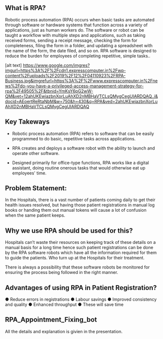 ## What is RPA? 
Robotic process automation (RPA) occurs when basic tasks are automated through software or hardware systems that function 
across a variety of applications, just as human workers do. The software or robot can be taught a workflow with multiple 
steps and applications, such as taking received forms, sending a receipt message, checking the form for completeness, filing
the form in a folder, and updating a spreadsheet with the name of the form, the date filed, and so on. RPA software is designed 
to reduce the burden for employees of completing repetitive, simple tasks..

[alt text] https://www.google.com/imgres?imgurl=https%3A%2F%2Fcdn1.expresscomputer.in%2Fwp-content%2Fuploads%2F2019%2F12%2F04110923%2FRPA-Business.jpg&imgrefurl=https%3A%2F%2Fwww.expresscomputer.in%2Fnews%2Fdo-you-have-a-privileged-access-management-strategy-for-rpa%2F49505%2F&tbnid=YmKsY6pG2wW-QM&vet=12ahUKEwiazbnXorLuAhXD2nMBHaVTCLsQMygCegUIARDQAQ..i&docid=AEoertReRtaNbM&w=750&h=430&q=RPA&ved=2ahUKEwiazbnXorLuAhXD2nMBHaVTCLsQMygCegUIARDQAQ

## Key Takeways
- Robotic process automation (RPA) refers to software that can be easily programmed to do basic, repetitive tasks across 
applications.

- RPA creates and deploys a software robot with the ability to launch and operate other software.

- Designed primarily for office-type functions, RPA works like a digital assistant, doing routine onerous tasks that would 
otherwise eat up employees' time.

## Problem Statement:
In the Hospitals, there is a vast number of patients coming daily to get their health issues resolved, 
but having those patient registrations in manual log books or handing them out manual tokens will cause
a lot of confusion when the same patient keeps.

## Why we use RPA should be used for this?
Hospitals can’t waste their resources on keeping track of these details on a manual basis for a long time
hence such patient registrations can be done by the RPA software robots which have all the information 
required for them to guide the patients. Who turn up at the Hospitals for their treatment. 

There is always a possibility that these software robots be monitored for ensuring the process being followed 
in the right manner.

## Advantages of using RPA in Patient Registration?

   ● Reduce errors in registrations 
   ● Labour savings 
   ● Improved consistency and quality 
   ● Enhanced throughput
   ● These will save time

## RPA_Appointment_Fixing_bot
 All the details and explanation is givien in the presentation.

